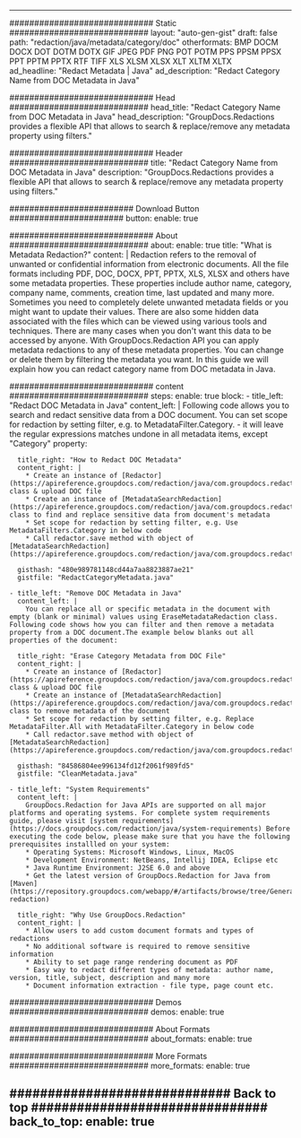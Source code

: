 













---
############################# Static ############################
layout: "auto-gen-gist"
draft: false
path: "redaction/java/metadata/category/doc"
otherformats: BMP DOCM DOCX DOT DOTM DOTX GIF JPEG PDF PNG POT POTM PPS PPSM PPSX PPT PPTM PPTX RTF TIFF XLS XLSM XLSX XLT XLTM XLTX  
ad_headline: "Redact Metadata | Java"
ad_description: "Redact Category Name from DOC Metadata in Java"

############################# Head ############################
head_title: "Redact Category Name from DOC Metadata in Java"
head_description: "GroupDocs.Redactions provides a flexible API that allows to search & replace/remove any metadata property using filters."

############################# Header ############################
title: "Redact Category Name from DOC Metadata in Java"
description: "GroupDocs.Redactions provides a flexible API that allows to search & replace/remove any metadata property using filters."

######################### Download Button #######################
button:
    enable: true

############################# About ############################
about:
    enable: true
    title: "What is Metadata Redaction?"
    content: |
        Redaction refers to the removal of unwanted or confidential information from electronic documents. All the file formats including PDF, DOC, DOCX, PPT, PPTX, XLS, XLSX and others have some metadata properties. These properties include author name, category, company name, comments, creation time, last updated and many more. Sometimes you need to completely delete unwanted metadata fields or you might want to update their values. There are also some hidden data associated with the files which can be viewed using various tools and techniques. There are many cases when you don't want this data to be accessed by anyone. With GroupDocs.Redaction API you can apply metadata redactions to any of these metadata properties. You can change or delete them by filtering the metadata you want. In this guide we will explain how you can redact category name from DOC metadata in Java.

############################# content ############################
steps:
    enable: true
    block:
    - title_left: "Redact DOC Metadata in Java"
      content_left: |
        Following code allows you to search and redact sensitive data from a DOC document. You can set scope for redaction by setting filter, e.g. to MetadataFilter.Category. - it will leave the regular expressions matches undone in all metadata items, except "Category" property: 

      title_right: "How to Redact DOC Metadata"
      content_right: |
        * Create an instance of [Redactor](https://apireference.groupdocs.com/redaction/java/com.groupdocs.redaction/Redactor) class & upload DOC file
        * Create an instance of [MetadataSearchRedaction](https://apireference.groupdocs.com/redaction/java/com.groupdocs.redaction.redactions/MetadataSearchRedaction) class to find and replace sensitive data from document's metadata
        * Set scope for redaction by setting filter, e.g. Use MetadataFilters.Category in below code
        * Call redactor.save method with object of [MetadataSearchRedaction](https://apireference.groupdocs.com/redaction/java/com.groupdocs.redaction.redactions/MetadataSearchRedaction) 

      gisthash: "480e989781148cd44a7aa8823887ae21"
      gistfile: "RedactCategoryMetadata.java"
      
    - title_left: "Remove DOC Metadata in Java"
      content_left: |
        You can replace all or specific metadata in the document with empty (blank or minimal) values using EraseMetadataRedaction class. Following code shows how you can filter and then remove a metadata property from a DOC document.The example below blanks out all properties of the document: 
        
      title_right: "Erase Category Metadata from DOC File"
      content_right: |
        * Create an instance of [Redactor](https://apireference.groupdocs.com/redaction/java/com.groupdocs.redaction/Redactor) class & upload DOC file
        * Create an instance of [MetadataSearchRedaction](https://apireference.groupdocs.com/redaction/java/com.groupdocs.redaction.redactions/MetadataSearchRedaction) class to remove metadata of the document
        * Set scope for redaction by setting filter, e.g. Replace MetadataFilter.All with MetadataFilter.Category in below code
        * Call redactor.save method with object of [MetadataSearchRedaction](https://apireference.groupdocs.com/redaction/java/com.groupdocs.redaction.redactions/MetadataSearchRedaction) 
        
      gisthash: "84586804ee996134fd12f2061f989fd5"
      gistfile: "CleanMetadata.java"

    - title_left: "System Requirements"
      content_left: |
        GroupDocs.Redaction for Java APIs are supported on all major platforms and operating systems. For complete system requirements guide, please visit [system requirements](https://docs.groupdocs.com/redaction/java/system-requirements) Before executing the code below, please make sure that you have the following prerequisites installled on your system:
        * Operating Systems: Microsoft Windows, Linux, MacOS
        * Development Environment: NetBeans, Intellij IDEA, Eclipse etc
        * Java Runtime Environment: J2SE 6.0 and above
        * Get the latest version of GroupDocs.Redaction for Java from [Maven](https://repository.groupdocs.com/webapp/#/artifacts/browse/tree/General/repo/com/groupdocs/groupdocs-redaction)
        
      title_right: "Why Use GroupDocs.Redaction"
      content_right: |
        * Allow users to add custom document formats and types of redactions
        * No additional software is required to remove sensitive information
        * Ability to set page range rendering document as PDF
        * Easy way to redact different types of metadata: author name, version, title, subject, description and many more
        * Document information extraction - file type, page count etc.
        


############################# Demos ############################
demos:
    enable: true

############################# About Formats ############################
about_formats:
    enable: true

############################# More Formats ############################
more_formats:
    enable: true

############################# Back to top ###############################
back_to_top:
    enable: true
---